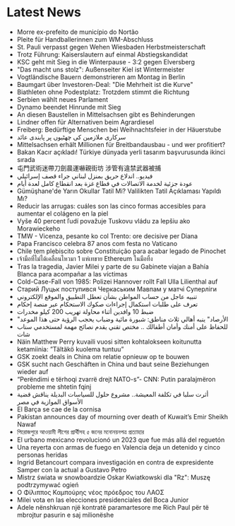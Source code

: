 # Latest News
-  Morre ex-prefeito de município do Nortão
-  Pleite für Handballerinnen zum WM-Abschluss
-  St. Pauli verpasst gegen Wehen Wiesbaden Herbstmeisterschaft
-  Trotz Führung: Kaiserslautern auf einmal Abstiegskandidat
-  KSC geht mit Sieg in die Winterpause - 3:2 gegen Elversberg
-  "Das macht uns stolz": Außenseiter Kiel ist Wintermeister
-  Vogtländische Bauern demonstrieren am Montag in Berlin
-  Baumgart über Investoren-Deal: "Die Mehrheit ist die Kurve"
-  Biathleten ohne Podestplatz: Trotzdem stimmt die Richtung
-  Serbien wählt neues Parlament
-  Dynamo beendet Hinrunde mit Sieg
-  An diesen Baustellen in Mittelsachsen gibt es Behinderungen
-  Lindner offen für Alternativen beim Agrardiesel
-  Freiberg: Bedürftige Menschen bei Weihnachtsfeier in der Häuerstube
-  سرکاری ملازمین کی چھٹیوں پر پابندی عائد
-  Mittelsachsen erhält Millionen für Breitbandausbau - und wer profitiert?
-  Bakan Kacır açıkladı! Türkiye dünyada yerli tasarım başvurusunda ikinci sırada
-  屯門武術迷帶刀劍晨運嚇親街坊 涉管有違禁武器被捕
-  فيديو.. اندلاع حريق بمنزل لبناني جراء قصف إسرائيلي
-  عودة جزئية لخدمة الاتصالات في قطاع غزة بعد انقطاع كامل لعدة أيام
-  Gümüşhane'de Yarın Okullar Tatil Mi? Valilikten Tatil Açıklaması Yapıldı Mı?
-  Reducir las arrugas: cuáles son las cinco formas accesibles para aumentar el colágeno en la piel
-  Vyše 40 percent ľudí považuje Tuskovu vládu za lepšiu ako Morawieckeho
-  TMW - Vicenza, pesante ko col Trento: ore decisive per Diana
-  Papa Francisco celebra 87 anos com festa no Vaticano
-  Chile tem plebiscito sobre Constituição para acabar legado de Pinochet
-  เจ้ามือที่ไม่ได้เคลื่อนไหวมา 1 แห่เทขาย Ethereum ในมือทิ้ง
-  Tras la tragedia, Javier Milei y parte de su Gabinete viajan a Bahía Blanca para acompañar a las víctimas
-  Cold-Case-Fall von 1985: Polizei Hannover rollt Fall Ulla Lilienthal auf
-  Старий Луцьк поступився Черкаським Мавпам у матчі Суперліги
-  تنبيه عاجل من حساب المواطن بشأن تعطل التطبيق والموقع الإلكتروني
-  تعرف على طلبات استكمال إجراءات صكوك الاستحكام عبر منصة إحكام
-  ضبط 10 وافدين أثناء محاولة تهريب 200 كيلو مخدرات
-  "الأرصاد" ينبه أهالي ثلاث مناطق: شبورة مائية وضباب يحجب الرؤية حتى هذا الموعد
-  للحفاظ على أمنك وأمان أطفالك .. مختص تقني يقدم نصائح مهمة لمستخدمي سناب شات
-  Näin Matthew Perry kuvaili vuosi sitten kohtalokseen koitunutta ketamiinia: ”Tältäkö kuolema tuntuu”
-  GSK zoekt deals in China om relatie opnieuw op te bouwen
-  GSK sucht nach Geschäften in China und baut seine Beziehungen wieder auf
-  “Perëndimi e tërhoqi zvarrë drejt NATO-s”- CNN: Putin paralajmëron probleme me shtetin fqinj
-  أثرت سلبا في تكلفة المعيشة.. مشروع حلول للسياسات البديلة يناقش قضية الأسواق الموازية في مصر
-  El Barça se cae de la cornisa
-  Pakistan announces day of mourning over death of Kuwait’s Emir Sheikh Nawaf
-  পিরোজপুরে আওয়ামী লীগের প্রার্থীসহ ৫ জনের মনোনয়নপত্র প্রত্যাহার
-  El urbano mexicano revolucionó un 2023 que fue más allá del reguetón
-  Una reyerta con armas de fuego en Valencia deja un detenido y cinco personas heridas
-  Ingrid Betancourt compara investigación en contra de expresidente Samper con la actual a Gustavo Petro
-  Mistrz świata w snowboardzie Oskar Kwiatkowski dla "Rz": Muszę podtrzymywać ogień
-  Ο Φίλιππος Καμπούρης νέος πρόεδρος του ΛΑΟΣ
-  Milei vota en las elecciones presidenciales del Boca Junior
-  Adele nënshkruan një kontratë paramartesore me Rich Paul për të mbrojtur pasurin e saj milionëshe

